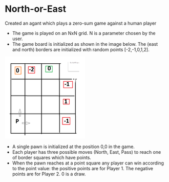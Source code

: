 # North-or-East
 Created an agant which plays a zero-sum game against a human player

- The game is played on an NxN grid. N is a parameter chosen by the user. 
- The game board is initialized as shown in the image below. The (east and north) borders are initialized with random points [-2,-1,0,1,2].

![gameboard](./GameBoard.png) 

- A single pawn is initialized at the position 0,0 in the game. 
- Each player has three possible moves (North, East, Pass) to reach one of border squares which have points.
- When the pawn reaches at a point square any player can win according to the point value:   the positive points are for Player 1. The negative points are for Player 2. 0 is a draw.
